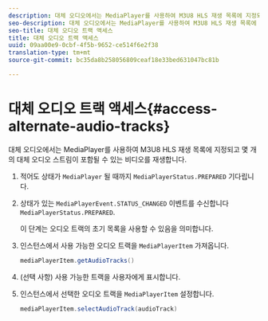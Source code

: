```yaml
---
description: 대체 오디오에서는 MediaPlayer를 사용하여 M3U8 HLS 재생 목록에 지정되고 몇 개의 대체 오디오 스트림이 포함될 수 있는 비디오를 재생합니다.
seo-description: 대체 오디오에서는 MediaPlayer를 사용하여 M3U8 HLS 재생 목록에 지정되고 몇 개의 대체 오디오 스트림이 포함될 수 있는 비디오를 재생합니다.
seo-title: 대체 오디오 트랙 액세스
title: 대체 오디오 트랙 액세스
uuid: 09aa00e9-0cbf-4f5b-9652-ce514f6e2f38
translation-type: tm+mt
source-git-commit: bc35da8b258056809ceaf18e33bed631047bc81b

---
```



# 대체 오디오 트랙 액세스{#access-alternate-audio-tracks}

대체 오디오에서는 MediaPlayer를 사용하여 M3U8 HLS 재생 목록에 지정되고 몇 개의 대체 오디오 스트림이 포함될 수 있는 비디오를 재생합니다.

1. 적어도 상태가 `MediaPlayer` 될 때까지 `MediaPlayerStatus.PREPARED` 기다립니다.
1. 상태가 있는 `MediaPlayerEvent.STATUS_CHANGED` 이벤트를 수신합니다 `MediaPlayerStatus.PREPARED`.

   이 단계는 오디오 트랙의 초기 목록을 사용할 수 있음을 의미합니다.

1. 인스턴스에서 사용 가능한 오디오 트랙을 `MediaPlayerItem` 가져옵니다.

   ```java
   mediaPlayerItem.getAudioTracks()
   ```

1. (선택 사항) 사용 가능한 트랙을 사용자에게 표시합니다.
1. 인스턴스에서 선택한 오디오 트랙을 `MediaPlayerItem` 설정합니다.

   ```java
   mediaPlayerItem.selectAudioTrack(audioTrack)
   ```
